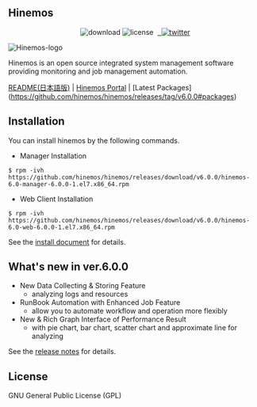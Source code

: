 ## Hinemos

<p align="center"> 
  <img alt="download" src="https://img.shields.io/github/downloads/hinemos/hinemos/total.svg"/>
  <img alt="license" src="https://img.shields.io/badge/license-GPL-blue.svg"/> 
  <a href=https://twitter.com/Hinemos_INFO> 
    <img alt="twitter" src="https://img.shields.io/twitter/follow/Hinemos_INFO.svg?style=social&label=Follow&maxAge=2592000"/>
  </a>
</p>

![Hinemos-logo](http://www.hinemos.info/files/images/HinemosLogo.png)

Hinemos is an open source integrated system management software providing monitoring and job management automation.

[README(日本語版)](README.jp.md)  | [Hinemos Portal](http://www.hinemos.info/) | [Latest Packages] (https://github.com/hinemos/hinemos/releases/tag/v6.0.0#packages)

## Installation

You can install hinemos by the following commands.

- Manager Installation

```$ rpm -ivh https://github.com/hinemos/hinemos/releases/download/v6.0.0/hinemos-6.0-manager-6.0.0-1.el7.x86_64.rpm```

- Web Client Installation

```$ rpm -ivh https://github.com/hinemos/hinemos/releases/download/v6.0.0/hinemos-6.0-web-6.0.0-1.el7.x86_64.rpm```

See the [install document](https://github.com/hinemos/hinemos/releases/download/v6.0.0/doc_install_6.0_ja.pdf) for details.

## What's new in ver.6.0.0

* New Data Collecting & Storing Feature
  - analyzing logs and resources
* RunBook Automation with Enhanced Job Feature
  - allow you to automate workflow and operation more flexibly
* New & Rich Graph Interface of Performance Result
  - with pie chart, bar chart, scatter chart and approximate line for analyzing

See the [release notes](https://github.com/hinemos/hinemos/releases) for details.

## License

GNU General Public License (GPL)
